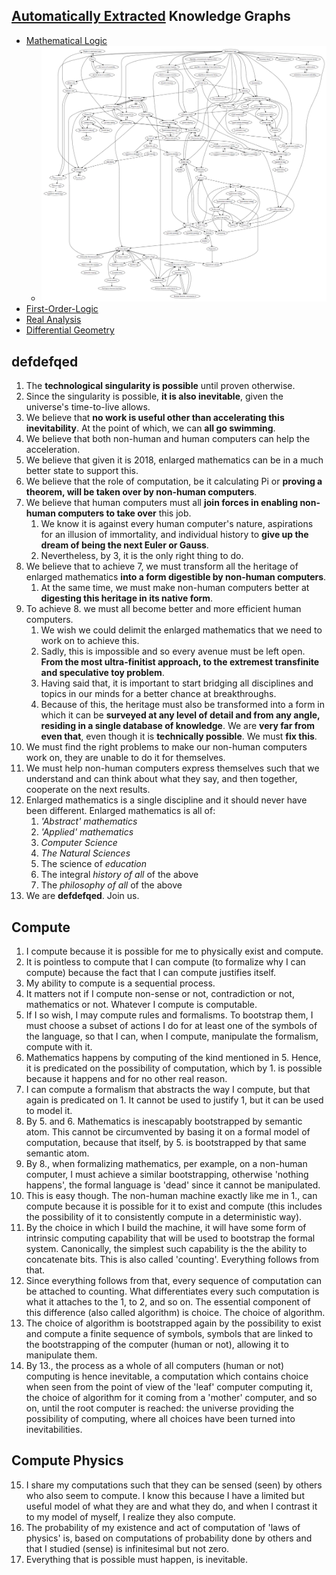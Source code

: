 [Automatically Extracted](./https://github.com/jadnohra/defdefqed/blob/master/nlp.py) Knowledge Graphs
----------------------------------------

- [Mathematical Logic](./encycofmath_logic.dot.pdf)
    - ![logic preview](./encycofmath_logic.dot.png)
- [First-Order-Logic](./wikipedia_fol.dot.pdf)
- [Real Analysis](./encycofmath_analysis.dot.pdf)
- [Differential Geometry](./encycofmath_diffgeom.dot.pdf)


defdefqed
---------

1. The __technological singularity is possible__ until proven otherwise.
2. Since the singularity is possible, __it is also inevitable__, given the universe's time-to-live allows.
3. We believe that __no work is useful other than accelerating this inevitability__. At the point of which, we can __all go swimming__.
4. We believe that both non-human and human computers can help the acceleration.
5. We believe that given it is 2018, enlarged mathematics can be in a much better state to support this.
6. We believe that the role of computation, be it calculating Pi or __proving a theorem, will be taken over by non-human computers__.
7. We believe that human computers must all __join forces in enabling non-human computers to take over__ this job.
    1. We know it is against every human computer's nature, aspirations for an illusion of immortality, and individual history to __give up the dream of being the next Euler or Gauss__.
    2. Nevertheless, by 3, it is the only right thing to do.
8. We believe that to achieve 7, we must transform all the heritage of enlarged mathematics __into a form digestible by non-human computers__.
    1. At the same time, we must make non-human computers better at __digesting this heritage in its native form__.
9. To achieve 8. we must all become better and more efficient human computers.
    1. We wish we could delimit the enlarged mathematics that we need to work on to achieve this.
    2. Sadly, this is impossible and so every avenue must be left open. __From the most ultra-finitist approach, to the extremest transfinite and speculative toy problem__.
    3. Having said that, it is important to start bridging all disciplines and topics in our minds for a better chance at breakthroughs.
    4. Because of this, the heritage must also be transformed into a form in which it can be __surveyed at any level of detail and from any angle, residing in a single database of knowledge__. We are __very far from even that__, even though it is __technically possible__. We must __fix this__.
9. We must find the right problems to make our non-human computers work on, they are unable to do it for themselves.
10. We must help non-human computers express themselves such that we understand and can think about what they say, and then together, cooperate on the next results.
11. Enlarged mathematics is a single discipline and it should never have been different. Enlarged mathematics is all of:
    1. _'Abstract' mathematics_
    2. _'Applied' mathematics_
    3. _Computer Science_
    4. _The Natural Sciences_
    5. The science of _education_
    6. The integral _history of all_ of the above
    7. The _philosophy of all_ of the above
12. We are __defdefqed__. Join us.

Compute
-------

 1. I compute because it is possible for me to physically exist and compute.
 2. It is pointless to compute that I can compute (to formalize why I can compute) because the fact that I can compute justifies itself.
 3. My ability to compute is a sequential process.
 4. It matters not if I compute non-sense or not, contradiction or not, mathematics or not. Whatever I compute is computable.
 5. If I so wish, I may compute rules and formalisms. To bootstrap them, I must choose a subset of actions I do for at least one of the symbols of the language, so that I can, when I compute, manipulate the formalism, compute with it.
 6. Mathematics happens by computing of the kind mentioned in 5. Hence, it is predicated on the possibility of computation, which by 1. is possible because it happens and for no other real reason.
 7. I can compute a formalism that abstracts the way I compute, but that again is predicated on 1. It cannot be used to justify 1, but it can be used to model it.
 8. By 5. and 6. Mathematics is inescapably bootstrapped by semantic atom. This cannot be circumvented by basing it on a formal model of computation, because that itself, by 5. is bootstrapped by that same semantic atom.
 9. By 8., when formalizing mathematics, per example, on a non-human computer, I must achieve a similar bootstrapping, otherwise 'nothing happens', the formal language is 'dead' since it cannot be manipulated.
 10. This is easy though. The non-human machine exactly like me in 1., can compute because it is possible for it to exist and compute (this includes the possibility of it to consistently compute in a deterministic way).
 11. By the choice in which I build the machine, it will have some form of intrinsic computing capability that will be used to bootstrap the formal system. Canonically, the simplest such capability is the the ability to concatenate bits. This is also called 'counting'. Everything follows from that.
 12. Since everything follows from that, every sequence of computation can be attached to counting. What differentiates every such computation is what it attaches to the 1, to 2, and so on. The essential component of this difference (also called algorithm) is choice. The choice of algorithm.
 13. The choice of algorithm is bootstrapped again by the possibility to exist and compute a finite sequence of symbols, symbols that are linked to the bootstrapping of the computer (human or not), allowing it to manipulate them.
 14. By 13., the process as a whole of all computers (human or not) computing is hence inevitable, a computation which contains choice when seen from the point of view of the 'leaf' computer computing it, the choice of algorithm for it coming from a 'mother' computer, and so on, until the root computer is reached: the universe providing the possibility of computing, where all choices have been turned into inevitabilities.

Compute Physics
--------------

 15. I share my computations such that they can be sensed (seen) by others who also seem to compute. I know this because I have a limited but useful model of what they are and what they do, and when I contrast it to my model of myself, I realize they also compute.
 16. The probability of my existence and act of computation of 'laws of physics' is, based on computations of probability done by others and that I studied (sense) is infinitesimal but not zero.
 17. Everything that is possible must happen, is inevitable.
